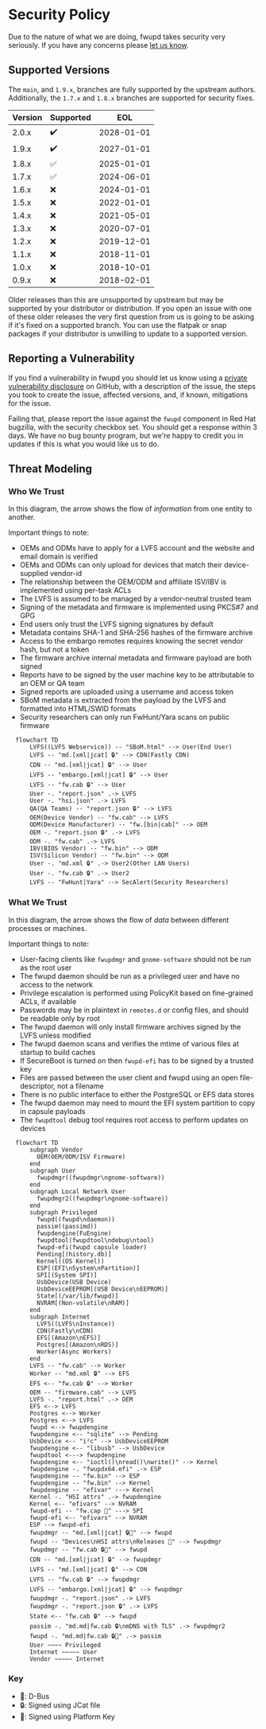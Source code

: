 # Security Policy

Due to the nature of what we are doing, fwupd takes security very seriously.
If you have any concerns please [let us know](https://github.com/fwupd/fwupd/security/advisories/new).

## Supported Versions

The `main`, and `1.9.x`, branches are fully supported by the upstream authors.
Additionally, the `1.7.x` and `1.8.x` branches are supported for security fixes.

| Version | Supported          | EOL        |
| ------- | ------------------ | ---------- |
| 2.0.x   | :heavy_check_mark: | 2028-01-01 |
| 1.9.x   | :heavy_check_mark: | 2027-01-01 |
| 1.8.x   | :white_check_mark: | 2025-01-01 |
| 1.7.x   | :white_check_mark: | 2024-06-01 |
| 1.6.x   | :x:                | 2024-01-01 |
| 1.5.x   | :x:                | 2022-01-01 |
| 1.4.x   | :x:                | 2021-05-01 |
| 1.3.x   | :x:                | 2020-07-01 |
| 1.2.x   | :x:                | 2019-12-01 |
| 1.1.x   | :x:                | 2018-11-01 |
| 1.0.x   | :x:                | 2018-10-01 |
| 0.9.x   | :x:                | 2018-02-01 |

Older releases than this are unsupported by upstream but may be supported by
your distributor or distribution. If you open an issue with one of these older
releases the very first question from us is going to be asking if it's fixed on
a supported branch. You can use the flatpak or snap packages if your distributor
is unwilling to update to a supported version.

## Reporting a Vulnerability

If you find a vulnerability in fwupd you should let us know using a
[private vulnerability disclosure](https://github.com/fwupd/fwupd/security/advisories/new) on GitHub,
with a description of the issue, the steps you took to create the issue, affected
versions, and, if known, mitigations for the issue.

Failing that, please report the issue against the `fwupd` component in Red Hat
bugzilla, with the security checkbox set. You should get a response within 3
days. We have no bug bounty program, but we're happy to credit you in updates
if this is what you would like us to do.

## Threat Modeling

### Who We Trust

In this diagram, the arrow shows the flow of *information* from one entity to another.

Important things to note:

* OEMs and ODMs have to apply for a LVFS account and the website and email domain is verified
* OEMs and ODMs can only upload for devices that match their device-supplied vendor-id
* The relationship between the OEM/ODM and affiliate ISV/IBV is implemented using per-task ACLs
* The LVFS is assumed to be managed by a vendor-neutral trusted team
* Signing of the metadata and firmware is implemented using PKCS#7 and GPG
* End users only trust the LVFS signing signatures by default
* Metadata contains SHA-1 and SHA-256 hashes of the firmware archive
* Access to the embargo remotes requires knowing the secret vendor hash, but not a token
* The firmware archive internal metadata and firmware payload are both signed
* Reports have to be signed by the user machine key to be attributable to an OEM or QA team
* Signed reports are uploaded using a username and access token
* SBoM metadata is extracted from the payload by the LVFS and formatted into HTML/SWID formats
* Security researchers can only run FwHunt/Yara scans on public firmware

```mermaid
  flowchart TD
      LVFS((LVFS Webservice)) -- "SBoM.html" --> User(End User)
      LVFS -- "md.[xml|jcat] 🔒" --> CDN(Fastly CDN)
      CDN -- "md.[xml|jcat] 🔒" --> User
      LVFS -- "embargo.[xml|jcat] 🔒" --> User
      LVFS -- "fw.cab 🔒" --> User
      User -. "report.json" .-> LVFS
      User -. "hsi.json" .-> LVFS
      QA(QA Teams) -- "report.json 🔒" --> LVFS
      OEM(Device Vendor) -- "fw.cab" --> LVFS
      ODM(Device Manufacturer) -- "fw.[bin|cab]" --> OEM
      OEM -. "report.json 🔒" .-> LVFS
      ODM -. "fw.cab" .-> LVFS
      IBV(BIOS Vendor) -- "fw.bin" --> ODM
      ISV(Silicon Vendor) -- "fw.bin" --> ODM
      User -. "md.xml 🔒" .-> User2(Other LAN Users)
      User -. "fw.cab 🔒" .-> User2
      LVFS -- "FwHunt|Yara" --> SecAlert(Security Researchers)
```

### What We Trust

In this diagram, the arrow shows the flow of *data* between different processes or machines.

Important things to note:

* User-facing clients like `fwupdmgr` and `gnome-software` should not be run as the root user
* The fwupd daemon should be run as a privileged user and have no access to the network
* Privilege escalation is performed using PolicyKit based on fine-grained ACLs, if available
* Passwords may be in plaintext in `remotes.d` or config files, and should be readable only by root
* The fwupd daemon will only install firmware archives signed by the LVFS unless modified
* The fwupd daemon scans and verifies the mtime of various files at startup to build caches
* If SecureBoot is turned on then `fwupd-efi` has to be signed by a trusted key
* Files are passed between the user client and fwupd using an open file-descriptor, not a filename
* There is no public interface to either the PostgreSQL or EFS data stores
* The fwupd daemon may need to mount the EFI system partition to copy in capsule payloads
* The `fwupdtool` debug tool requires root access to perform updates on devices

```mermaid
  flowchart TD
      subgraph Vendor
        OEM(OEM/ODM/ISV Firmware)
      end
      subgraph User
        fwupdmgr((fwupdmgr\ngnome-software))
      end
      subgraph Local Network User
        fwupdmgr2((fwupdmgr\ngnome-software))
      end
      subgraph Privileged
        fwupd((fwupd\ndaemon))
        passim((passimd))
        fwupdengine(FuEngine)
        fwupdtool(fwupdtool\ndebug\ntool)
        fwupd-efi(fwupd capsule loader)
        Pending[(history.db)]
        Kernel((OS Kernel))
        ESP[(EFI\nSystem\nPartition)]
        SPI[(System SPI)]
        UsbDevice(USB Device)
        UsbDeviceEEPROM[(USB Device\nEEPROM)]
        State[(/var/lib/fwupd)]
        NVRAM[(Non-volatile\nRAM)]
      end
      subgraph Internet
        LVFS((LVFS\nInstance))
        CDN(Fastly\nCDN)
        EFS[(Amazon\nEFS)]
        Postgres[(Amazon\nRDS)]
        Worker(Async Workers)
      end
      LVFS -- "fw.cab" --> Worker
      Worker -- "md.xml 🔒" --> EFS
      EFS <-- "fw.cab 🔒" --> Worker
      OEM -- "firmware.cab" --> LVFS
      LVFS -. "report.html" .-> OEM
      EFS <--> LVFS
      Postgres <--> Worker
      Postgres <--> LVFS
      fwupd <--> fwupdengine
      fwupdengine <-- "sqlite" --> Pending
      UsbDevice <-- "i²c" --> UsbDeviceEEPROM
      fwupdengine <-- "libusb" --> UsbDevice
      fwupdtool <---> fwupdengine
      fwupdengine <-- "ioctl()\nread()\nwrite()" --> Kernel
      fwupdengine -. "fwupdx64.efi" .-> ESP
      fwupdengine -- "fw.bin" --> ESP
      fwupdengine -- "fw.bin" --> Kernel
      fwupdengine -- "efivar" ---> Kernel
      Kernel -. "HSI attrs" .-> fwupdengine
      Kernel <-- "efivars" --> NVRAM
      fwupd-efi -- "fw.cap 🔏" ---> SPI
      fwupd-efi <-- "efivars" --> NVRAM
      ESP --> fwupd-efi
      fwupdmgr -- "md.[xml|jcat] 🔒🚏" --> fwupd
      fwupd -- "Devices\nHSI attrs\nReleases 🚏" --> fwupdmgr
      fwupdmgr -- "fw.cab 🔒🚏" --> fwupd
      CDN -- "md.[xml|jcat] 🔒" --> fwupdmgr
      LVFS -- "md.[xml|jcat] 🔒" --> CDN
      LVFS -- "fw.cab 🔒" --> fwupdmgr
      LVFS -- "embargo.[xml|jcat] 🔒" --> fwupdmgr
      fwupdmgr -. "report.json" .-> LVFS
      fwupdmgr -. "report.json 🔒" .-> LVFS
      State <-- "fw.cab 🔒" --> fwupd
      passim -. "md.md|fw.cab 🔒\nmDNS with TLS" .-> fwupdmgr2
      fwupd -. "md.md|fw.cab 🔒🚏" .-> passim
      User ~~~~ Privileged
      Internet ~~~~~ User
      Vendor ~~~~~ Internet
```

### Key

* 🚏: D-Bus
* 🔒: Signed using JCat file
* 🔏: Signed using Platform Key
